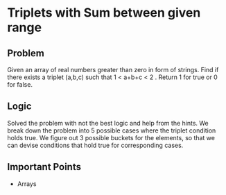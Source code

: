 # Triplets with Sum between given range

## Problem

Given an array of real numbers greater than zero in form of strings.
Find if there exists a triplet (a,b,c) such that 1 < a+b+c < 2 .
Return 1 for true or 0 for false.

## Logic

Solved the problem with not the best logic and help from the hints. We break down the problem into 5 possible cases where the triplet condition holds true. We figure out 3 possible buckets for the elements, so that we can devise conditions that hold true for corresponding cases.

## Important Points

- Arrays